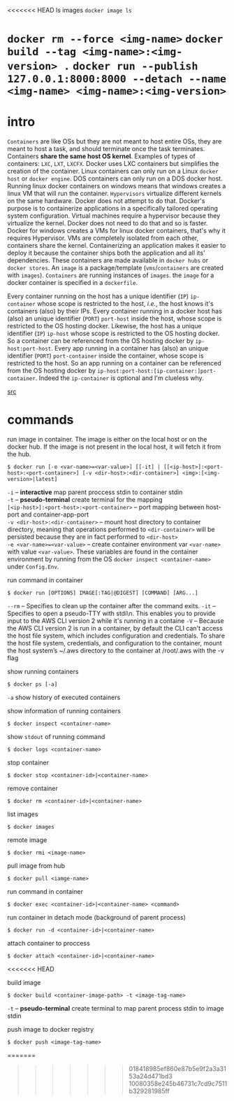 <<<<<<< HEAD
ls images
`docker image ls`

``docker rm --force <img-name>``
``docker build --tag <img-name>:<img-version> .``
``docker run --publish 127.0.0.1:8000:8000 --detach --name <img-name> <img-name>:<img-version>``
=======
# intro

`Containers` are like OSs but they are not meant to host entire OSs, they are meant to host a task, and should terminate once the task terminates. Containers **share the same host OS kernel**. Examples of types of containers: `LXC`, `LXT`, `LXCFX`. Docker uses LXC containers but simplifies the creation of the container. Linux containers can only run on a Linux `docker host` or `docker engine`. DOS containers can only run on a DOS docker host.
Running linux docker containers on windows means that windows creates a linux VM that will run the container. `Hypervisors` virtualize different kernels on the same hardware. Docker does not attempt to do that. Docker's purpose is to containerize applications in a specifically tailored operating system configuration. Virtual machines require a hypervisor because they virtualize the kernel. Docker does not need to do that and so is faster. Docker for windows creates a VMs for linux docker containers, that's why it requires Hypervisor. VMs are completely isolated from each other, containers share the kernel. Containerizing an application makes it easier to deploy it because the container ships both the application and all its' dependencies. These containers are made available in `docker hubs` or `docker stores`. An `image` is a package/template (`vms`/`containers` are created with `images`). `Containers` are running instances of `images`. the `image` for a docker container is specified in a `dockerfile`.

Every container running on the host has a unique identifier (`IP`) `ip-container` whose scope is restricted to the host, *i.e.*, the host knows it's containers (also) by their IPs. Every container running in a docker host has (also) an unique identifier (`PORT`) `port-host` inside the host, whose scope is restricted to the OS hosting docker. Likewise, the host has a unique identifier (`IP`) `ip-host` whose scope is restricted to the OS hosting docker. So a container can be referenced from the OS hosting docker by `ip-host:port-host`. Every app running in a container has (also) an unique identifier (`PORT`) `port-container` inside the container, whose scope is restricted to the host. So an app running on a container can be referenced from the OS hosting docker by `ip-host:port-host:[ip-container:]port-container`. Indeed the `ip-container` is optional and I'm clueless why.

[src](https://www.youtube.com/watch?v=fqMOX6JJhGo)

# commands

run image in container. The image is either on the local host or on the docker hub. If the image is not present in the local host, it will fetch it from the hub.

    $ docker run [-e <var-name>=<var-value>] [[-it] | [[<ip-host>]:<port-host>:<port-container>] [-v <dir-host>:<dir-container>] <img>:[<img-version>|latest]

`-i` – **interactive** map parent proccess stdin to container stdin  
`-t` – **pseudo-terminal** create terminal for the mapping  
`[<ip-host>]:<port-host>:<port-container>` – port mapping between host-port and container-app-port  
`-v <dir-host>:<dir-container>` – mount host directory to container directory, meaning that operations performed to `<dir-container>` will be persisted because they are in fact performed to `<dir-host>`  
`-e <var-name>=<var-value>` – create container environment var `<var-name>` with value `<var-value>`. These variables are found in the container environment by running from the OS `docker inspect <container-name>` under `Config.Env`.      

run command in container

    $ docker run [OPTIONS] IMAGE[:TAG|@DIGEST] [COMMAND] [ARG...]

`--rm` – Specifies to clean up the container after the command exits.
`-it` – Specifies to open a pseudo-TTY with stdi\n. This enables you to provide input to the AWS CLI version 2 while it's running in a containe
`-V` – Because the AWS CLI version 2 is run in a container, by default the CLI can't access the host file system, which includes configuration and credentials. To share the host file system, credentials, and configuration to the container, mount the host system’s ~/.aws directory to the container at /root/.aws with the -v flag

show running containers

    $ docker ps [-a]

`-a` show history of executed containers

show information of running containers

    $ docker inspect <container-name>

show `stdout` of running command

    $ docker logs <container-name>

stop container

    $ docker stop <container-id>|<container-name>

remove container

    $ docker rm <container-id>|<container-name>

list images

    $ docker images

remote image

    $ docker rmi <image-name>

pull image from hub

    $ docker pull <iamge-name>

run command in container

    $ docker exec <container-id>|<container-name> <command>

run container in detach mode (background of parent process)

    $ docker run -d <container-id>|<container-name>

attach container to proccess

    $ docker attach <container-id>|<container-name>
<<<<<<< HEAD

build image

    $ docker build <container-image-path> -t <image-tag-name> 

`-t` – **pseudo-terminal** create terminal to map parent process stdin to image stdin  

push image to docker registry

    $ docker push <image-tag-name>
=======
>>>>>>> 018418985ef860e87b5e9f2a3a3153a24d471bd3
>>>>>>> 10080358e245b46731c7cd9c7511b329281985ff

